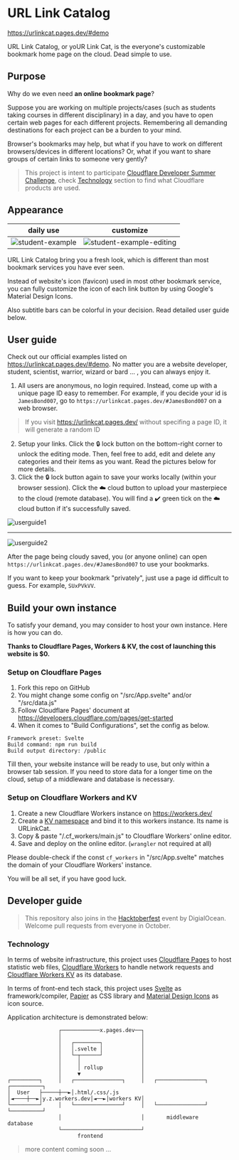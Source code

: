 # URL Link Catalog

https://urlinkcat.pages.dev/#demo

URL Link Catalog, or yoUR Link Cat, is the everyone's customizable bookmark home page on the cloud. Dead simple to use. 


## Purpose

Why do we even need **an online bookmark page**? 

Suppose you are working on multiple projects/cases (such as students taking courses in different disciplinary) in a day, and you have to open certain web pages for each different projects. Remembering all demanding destinations for each project can be a burden to your mind.   

Browser's bookmarks may help, but what if you have to work on different browsers/devices in different locations? Or, what if you want to share groups of certain links to someone very gently? 

> This project is intent to participate [Cloudflare Developer Summer Challenge](https://challenge.developers.cloudflare.com/), check [Technology](#Technology) section to find what Cloudflare products are used.


## Appearance

| daily use | customize |
| --------- | --------- |
| ![student-example](https://user-images.githubusercontent.com/8279655/138989286-f03b91ea-17fc-4854-9917-912f1b16b841.png) | ![student-example-editing](https://user-images.githubusercontent.com/8279655/138989493-6817babc-b0aa-489e-88ce-12594deb2c5f.png) |

URL Link Catalog bring you a fresh look, which is different than most bookmark services you have ever seen. 

Instead of website's icon (favicon) used in most other bookmark service, you can fully customize the icon of each link button by using Google's Material Design Icons. 

Also subtitle bars can be colorful in your decision. Read detailed user guide below.


## User guide

Check out our official examples listed on <https://urlinkcat.pages.dev/#demo>. No matter you are a website developer, student, scientist, warrior, wizard or bard ... , you can always enjoy it.

1. All users are anonymous, no login required. Instead, come up with a unique page ID easy to remember. For example, if you decide your id is `JamesBond007`, go to `https://urlinkcat.pages.dev/#JamesBond007` on a web browser. 
> If you visit https://urlinkcat.pages.dev/ without specifing a page ID, it will generate a random ID
2. Setup your links. Click the 🔒 lock button on the bottom-right corner to unlock the editing mode. Then, feel free to add, edit and delete any categories and their items as you want. Read the pictures below for more details.
3. Click the 🔒 lock button again to save your works locally (within your browser session). Click the ☁️ cloud button to upload your masterpiece to the cloud (remote database). You will find a ✔️ green tick on the ☁️ cloud button if it's successfully saved.

![userguide1](https://user-images.githubusercontent.com/8279655/138989025-813443b5-5d92-46a8-84c0-9601d4e802da.png)

---

![userguide2](https://user-images.githubusercontent.com/8279655/138989036-0073b6f6-52f6-4dbc-ab6e-080e5529e54b.png)

After the page being cloudy saved, you (or anyone online) can open `https://urlinkcat.pages.dev/#JamesBond007` to use your bookmarks. 

If you want to keep your bookmark "privately", just use a page id difficult to guess. For example, `SUxPVkVV`.


## Build your own instance 

To satisfy your demand, you may consider to host your own instance. Here is how you can do. 

**Thanks to Cloudflare Pages, Workers & KV, the cost of launching this website is $0.**

### Setup on Cloudflare Pages 

1. Fork this repo on GitHub
2. You might change some config on "/src/App.svelte" and/or "/src/data.js"
3. Follow Cloudflare Pages' document at https://developers.cloudflare.com/pages/get-started
4. When it comes to "Build Configurations", set the config as below.

```
Framework preset: Svelte
Build command: npm run build
Build output directory: /public
```

Till then, your website instance will be ready to use, but only within a browser tab session. If you need to store data for a longer time on the cloud, setup of a middleware and database is necessary.

### Setup on Cloudflare Workers and KV

1. Create a new Cloudflare Workers instance on https://workers.dev/
2. Create a [KV namespace](https://developers.cloudflare.com/workers/learning/how-kv-works) and bind it to this workers instance. Its name is URLinkCat.
3. Copy & paste "/.cf_workers/main.js" to Cloudflare Workers' online editor. 
4. Save and deploy on the online editor. (`wrangler` not required at all)

Please double-check if the const `cf_workers` in "/src/App.svelte" matches the domain of your Cloudflare Workers' instance.

You will be all set, if you have good luck.

## Developer guide

> This repository also joins in the [Hacktoberfest](https://hacktoberfest.digitalocean.com/) event by DigialOcean. Welcome pull requests from everyone in October. 

### Technology

In terms of website infrastructure, this project uses [Cloudflare Pages](https://pages.dev) to host statistic web files,  [Cloudflare Workers](https://workers.dev) to handle network requests and [Cloudflare Workers KV](https://workers.dev) as its database. 

In terms of front-end tech stack, this project uses [Svelte](https://svelte.dev) as framework/compiler,  [Papier](http://gugel.io/papier/) as CSS library and [Material Design Icons](https://fonts.google.com/icons) as icon source. 

Application architecture is demonstrated below:

```
                ┌────────────x.pages.dev──┐
                │                         │
                │   ┌────────┐            │
                │   │.svelte │            │
                │   └─┬──────┘            │
                │     │                   │
                │     │ rollup            │
                │     ▼                   │
┌─────────┐     │   ┌───────────────┐     │   ┌───────────────┐    ┌──────────┐
│  User   ├─────┼──►│.html/.css/.js │◄────┼──►│y.z.workers.dev│◄──►│workers KV│
└─────────┘     │   └───────────────┘     │   └───────────────┘    └──────────┘
                │                         │       middleware         database
                └─────────────────────────┘
                      frontend
```


> more content coming soon ...

